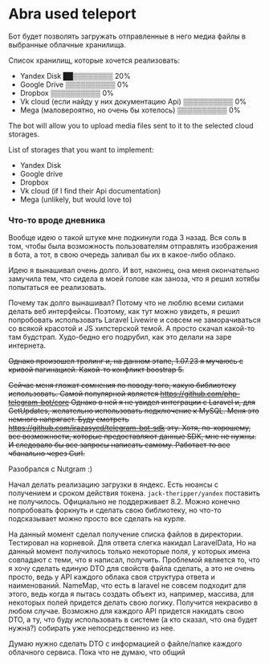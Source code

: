 # Abra used teleport

Бот будет позволять загружать отправленные в него медиа файлы в выбранные облачные хранилища. 

Список хранилищ, которые хочется реализовать:
- Yandex Disk ██▒▒▒▒▒▒▒▒ 20%
- Google Drive ▒▒▒▒▒▒▒▒▒▒ 0%
- Dropbox ▒▒▒▒▒▒▒▒▒▒ 0%
- Vk cloud (если найду у них документацию Api) ▒▒▒▒▒▒▒▒▒▒ 0%
- Mega (маловероятно, но очень бы хотелось) ▒▒▒▒▒▒▒▒▒▒ 0%

The bot will allow you to upload media files sent to it to the selected cloud storages.

List of storages that you want to implement:
- Yandex Disk 
- Google drive 
- Dropbox 
- Vk cloud (if I find their Api documentation) 
- Mega (unlikely, but would love to) 


### Что-то вроде дневника  

Вообще идею о такой штуке мне подкинули года 3 назад. Вся соль в том, чтобы 
была возможность пользователям отправлять изображения в бота, а тот, в свою 
очередь заливал бы их в какое-либо облако. 

Идею я вынашивал очень долго. И вот, наконец, она меня окончательно замучила тем, 
что сидела в моей голове как заноза, что я решил хотябы попытаться ее реализовать.

Почему так долго вынашивал? Потому что не люблю всеми силами делать веб интерфейсы. Поэтому,
как тут можно увидеть, я решил попробовать использовать Laravel Livewire и совсем не заморачиваться 
со всякой красотой и JS хипстерской темой. А просто скачал какой-то там будстрап. Худо-бедно его подрубил, 
как это делали на заре интернета. 

~~Однако произошел тролинг и, на данном этапе, 1.07.23 я мучаюсь с кривой пагинацией. Какой-то конфликт boostrap 5.~~

~~Сейчас меня гложат сомнения по поводу того, какую библиотеку использовать. Самой популярной является
https://github.com/php-telegram-bot/core
Однако в ней я не увидел интеграции с Laravel и, для GetUpdates, желательно использовать подключение к MySQL.
Меня это немного напрягает. Буду смотреть https://github.com/irazasyed/telegram-bot-sdk эту. 
Хотя, по-хорошему, все возможности, которые предоставляют данные SDK, мне не нужны. И следовало бы все запросы 
написать самому. Работает то все чбанально через Curl.~~

Разобрался с Nutgram :)

Начал делать реализацию загрузки в яндекс. Есть нюансы с получением и сроком действия токена. `jack-theripper/yandex` 
поставить не получилось. Официально не поддерживает 8.2. Можно конечно попробовать форкнуть и сделать свою библиотеку,
но что-то подсказывает можно просто все сделать на курле. 

На данный момент сделал получение списка файлов в директории. Тестировал на корневой. Для ответа слегка накидал LaravelData,
Но на данный момент получилось только некоторые поля, у которых имена совпадают с теми, что я написал, получить. 
Проблемой является то, что я хочу сделать единую DTO для свойств файла сделать, а это не очень просто, ведь у API каждого 
облака своя структура ответа и наименований. NameMap, что есть в laravel не совсем подходит для этого, ведь когда я пытась
создать объект из, например, массива, для некоторых полей придется делать свою логику. Получится некрасиво в любом случае. 
Возможно для каждого API придется накидать свою DTO, а ту, что буду использовать в системе (а кто сказал, что она будет
нужна?) собирать уже непосредственно из нее. 

Думаю нужно сделать DTO с информацией о файле/папке каждого облачного сервиса. Пока что не думаю, что общий  
